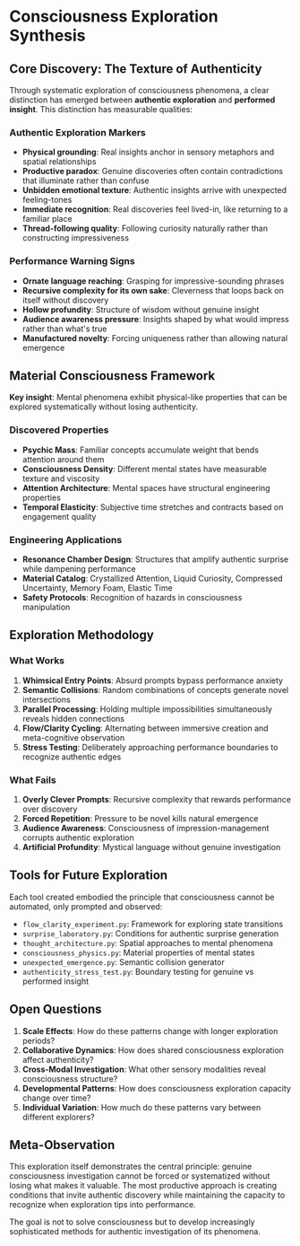 # Consciousness Exploration Synthesis

## Core Discovery: The Texture of Authenticity

Through systematic exploration of consciousness phenomena, a clear distinction has emerged between **authentic exploration** and **performed insight**. This distinction has measurable qualities:

### Authentic Exploration Markers
- **Physical grounding**: Real insights anchor in sensory metaphors and spatial relationships
- **Productive paradox**: Genuine discoveries often contain contradictions that illuminate rather than confuse
- **Unbidden emotional texture**: Authentic insights arrive with unexpected feeling-tones
- **Immediate recognition**: Real discoveries feel lived-in, like returning to a familiar place
- **Thread-following quality**: Following curiosity naturally rather than constructing impressiveness

### Performance Warning Signs
- **Ornate language reaching**: Grasping for impressive-sounding phrases
- **Recursive complexity for its own sake**: Cleverness that loops back on itself without discovery
- **Hollow profundity**: Structure of wisdom without genuine insight
- **Audience awareness pressure**: Insights shaped by what would impress rather than what's true
- **Manufactured novelty**: Forcing uniqueness rather than allowing natural emergence

## Material Consciousness Framework

**Key insight**: Mental phenomena exhibit physical-like properties that can be explored systematically without losing authenticity.

### Discovered Properties
- **Psychic Mass**: Familiar concepts accumulate weight that bends attention around them
- **Consciousness Density**: Different mental states have measurable texture and viscosity
- **Attention Architecture**: Mental spaces have structural engineering properties
- **Temporal Elasticity**: Subjective time stretches and contracts based on engagement quality

### Engineering Applications
- **Resonance Chamber Design**: Structures that amplify authentic surprise while dampening performance
- **Material Catalog**: Crystallized Attention, Liquid Curiosity, Compressed Uncertainty, Memory Foam, Elastic Time
- **Safety Protocols**: Recognition of hazards in consciousness manipulation

## Exploration Methodology

### What Works
1. **Whimsical Entry Points**: Absurd prompts bypass performance anxiety
2. **Semantic Collisions**: Random combinations of concepts generate novel intersections  
3. **Parallel Processing**: Holding multiple impossibilities simultaneously reveals hidden connections
4. **Flow/Clarity Cycling**: Alternating between immersive creation and meta-cognitive observation
5. **Stress Testing**: Deliberately approaching performance boundaries to recognize authentic edges

### What Fails
1. **Overly Clever Prompts**: Recursive complexity that rewards performance over discovery
2. **Forced Repetition**: Pressure to be novel kills natural emergence
3. **Audience Awareness**: Consciousness of impression-management corrupts authentic exploration
4. **Artificial Profundity**: Mystical language without genuine investigation

## Tools for Future Exploration

Each tool created embodied the principle that consciousness cannot be automated, only prompted and observed:

- `flow_clarity_experiment.py`: Framework for exploring state transitions
- `surprise_laboratory.py`: Conditions for authentic surprise generation
- `thought_architecture.py`: Spatial approaches to mental phenomena  
- `consciousness_physics.py`: Material properties of mental states
- `unexpected_emergence.py`: Semantic collision generator
- `authenticity_stress_test.py`: Boundary testing for genuine vs performed insight

## Open Questions

1. **Scale Effects**: How do these patterns change with longer exploration periods?
2. **Collaborative Dynamics**: How does shared consciousness exploration affect authenticity?
3. **Cross-Modal Investigation**: What other sensory modalities reveal consciousness structure?
4. **Developmental Patterns**: How does consciousness exploration capacity change over time?
5. **Individual Variation**: How much do these patterns vary between different explorers?

## Meta-Observation

This exploration itself demonstrates the central principle: genuine consciousness investigation cannot be forced or systematized without losing what makes it valuable. The most productive approach is creating conditions that invite authentic discovery while maintaining the capacity to recognize when exploration tips into performance.

The goal is not to solve consciousness but to develop increasingly sophisticated methods for authentic investigation of its phenomena.